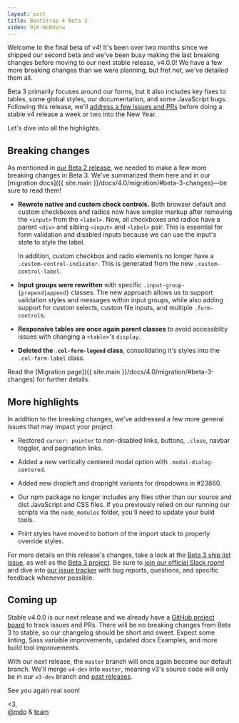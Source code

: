 ```yaml
---
layout: post
title: Bootstrap 4 Beta 3
video: 9jK-NcRmVcw
---
```


Welcome to the final beta of v4! It's been over two months since we shipped our second beta and we've been busy making the last breaking changes before moving to our next stable release, v4.0.0! We have a few more breaking changes than we were planning, but fret not, we've detailed them all.

Beta 3 primarily focuses around our forms, but it also includes key fixes to tables, some global styles, our documentation, and some JavaScript bugs. Following this release, we'll [address a few issues and PRs](https://github.com/twbs/bootstrap/projects/12) before doing a stable v4 release a week or two into the New Year.

Let's dive into all the highlights.

## Breaking changes

As mentioned in [our Beta 2 release](/2017/10/19/bootstrap-4-beta-2/), we needed to make a few more breaking changes in Beta 3. We've summarized them here and in our [migration docs]({{ site.main }}/docs/4.0/migration/#beta-3-changes)—be sure to read them!

- **Rewrote native and custom check controls.** Both browser default and custom checkboxes and radios now have simpler markup after removing the `<input>` from the `<label>`. Now, all checkboxes and radios have a parent `<div>` and sibling `<input>` and `<label>` pair. This is essential for form validation and disabled inputs because we can use the input's state to style the label.

  In addition, custom checkbox and radio elements no longer have a `.custom-control-indicator`. This is generated from the new `.custom-control-label`.

- **Input groups were rewritten** with specific `.input-group-{prepend|append}` classes. The new approach allows us to support validation styles and messages within input groups, while also adding support for custom selects, custom file inputs, and multiple `.form-control`s.

- **Responsive tables are once again parent classes** to avoid accessiblity issues with changing a `<table>`'s `display`.

- **Deleted the `.col-form-legend` class**, consolidating it's styles into the `.col-form-label` class.

Read the [Migration page]({{ site.main }}/docs/4.0/migration/#beta-3-changes) for further details.

## More highlights

In addition to the breaking changes, we've addressed a few more general issues that may impact your project.

- Restored `cursor: pointer` to non-disabled links, buttons, `.close`, navbar toggler, and pagination links.

- Added a new vertically centered modal option with `.modal-dialog-centered`.

- Added new dropleft and dropright variants for dropdowns in #23860.

- Our npm package no longer includes any files other than our source and dist JavaScript and CSS files. If you previously relied on our running our scripts via the `node_modules` folder, you'll need to update your build tools.

- Print styles have moved to bottom of the import stack to properly override styles.

For more details on this release's changes, take a look at the [Beta 3 ship list issue](https://github.com/twbs/bootstrap/issues/24439), as well as the [Beta 3 project](https://github.com/twbs/bootstrap/projects/10). Be sure to [join our official Slack room!](https://bootstrap-slack.herokuapp.com) and dive into [our issue tracker](https://github.com/twbs/bootstrap/issues/) with bug reports, questions, and specific feedback whenever possible.

## Coming up

Stable v4.0.0 is our next release and we already have a [GitHub project board](https://github.com/twbs/bootstrap/projects/12) to track issues and PRs. There will be no breaking changes from Beta 3 to stable, so our changelog should be short and sweet. Expect some linting, Sass variable improvements, updated docs Examples, and more build tool improvements.

With our next release, the `master` branch will once again become our default branch. We'll merge `v4-dev` into `master`, meaning v3's source code will only be in our `v3-dev` branch and [past releases](https://github.com/twbs/bootstrap/releases).


See you again real soon!

<3,<br>
[@mdo](https://twitter.com/mdo) & [team](https://github.com/twbs)
